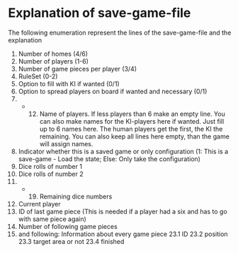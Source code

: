 # Explanation of save-game-file
The following enumeration represent the lines of the save-game-file and the explanation
1. Number of homes (4/6)
2. Number of players (1-6)
3. Number of game pieces per player (3/4)
4. RuleSet (0-2)
5. Option to fill with KI if wanted (0/1)
6. Option to spread players on board if wanted and necessary (0/1)
7. - 12. Name of players. If less players than 6 make an empty line. You can also make names for the KI-players here if wanted. Just fill up to 6 names here. The human players get the first, the KI the remaining. You can also keep all lines here empty, than the game will assign names.
13. Indicator whether this is a saved game or only configuration (1: This is a save-game - Load the state; Else: Only take the configuration)
14. Dice rolls of number 1
15. Dice rolls of number 2
16. - 19. Remaining dice numbers
20. Current player
21. ID of last game piece (This is needed if a player had a six and has to go with same piece again)
22. Number of following game pieces
23. and following: Information about every game piece
    23.1 ID
    23.2 position
    23.3 target area or not
    23.4 finished